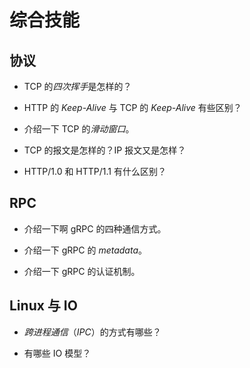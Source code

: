 # 综合技能

## 协议

- TCP 的*四次挥手*是怎样的？

- HTTP 的 *Keep-Alive* 与 TCP 的 *Keep-Alive* 有些区别？

- 介绍一下 TCP 的*滑动窗口*。

- TCP 的报文是怎样的？IP 报文又是怎样？

- HTTP/1.0 和 HTTP/1.1 有什么区别？

## RPC

- 介绍一下啊 gRPC 的四种通信方式。

- 介绍一下 gRPC 的 *metadata*。

- 介绍一下 gRPC 的认证机制。

## Linux 与 IO

- *跨进程通信*（*IPC*）的方式有哪些？

- 有哪些 IO 模型？
